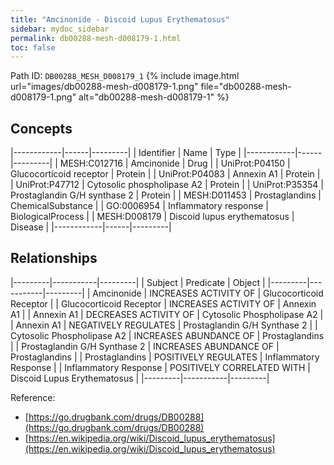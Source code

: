 ```yaml
---
title: "Amcinonide - Discoid Lupus Erythematosus"
sidebar: mydoc_sidebar
permalink: db00288-mesh-d008179-1.html
toc: false 
---
```



Path ID: `DB00288_MESH_D008179_1`
{% include image.html url="images/db00288-mesh-d008179-1.png" file="db00288-mesh-d008179-1.png" alt="db00288-mesh-d008179-1" %}

## Concepts

|------------|------|---------|
| Identifier | Name | Type    |
|------------|------|---------|
| MESH:C012716 | Amcinonide | Drug |
| UniProt:P04150 | Glucocorticoid receptor | Protein |
| UniProt:P04083 | Annexin A1 | Protein |
| UniProt:P47712 | Cytosolic phospholipase A2 | Protein |
| UniProt:P35354 | Prostaglandin G/H synthase 2 | Protein |
| MESH:D011453 | Prostaglandins | ChemicalSubstance |
| GO:0006954 | Inflammatory response | BiologicalProcess |
| MESH:D008179 | Discoid lupus erythematosus | Disease |
|------------|------|---------|

## Relationships

|---------|-----------|---------|
| Subject | Predicate | Object  |
|---------|-----------|---------|
| Amcinonide | INCREASES ACTIVITY OF | Glucocorticoid Receptor |
| Glucocorticoid Receptor | INCREASES ACTIVITY OF | Annexin A1 |
| Annexin A1 | DECREASES ACTIVITY OF | Cytosolic Phospholipase A2 |
| Annexin A1 | NEGATIVELY REGULATES | Prostaglandin G/H Synthase 2 |
| Cytosolic Phospholipase A2 | INCREASES ABUNDANCE OF | Prostaglandins |
| Prostaglandin G/H Synthase 2 | INCREASES ABUNDANCE OF | Prostaglandins |
| Prostaglandins | POSITIVELY REGULATES | Inflammatory Response |
| Inflammatory Response | POSITIVELY CORRELATED WITH | Discoid Lupus Erythematosus |
|---------|-----------|---------|

Reference: 
  - [https://go.drugbank.com/drugs/DB00288](https://go.drugbank.com/drugs/DB00288)
  - [https://en.wikipedia.org/wiki/Discoid_lupus_erythematosus](https://en.wikipedia.org/wiki/Discoid_lupus_erythematosus)
